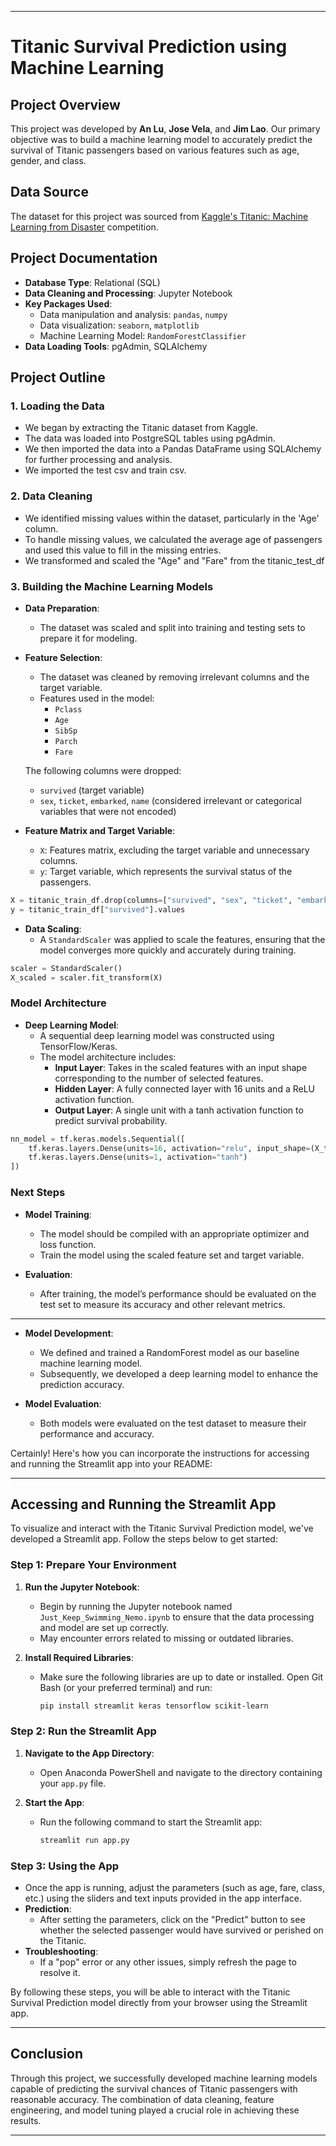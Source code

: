 

---

# Titanic Survival Prediction using Machine Learning

## Project Overview

This project was developed by **An Lu**, **Jose Vela**, and **Jim Lao**. Our primary objective was to build a machine learning model to accurately predict the survival of Titanic passengers based on various features such as age, gender, and class.

## Data Source

The dataset for this project was sourced from [Kaggle's Titanic: Machine Learning from Disaster](https://www.kaggle.com/c/titanic) competition.

## Project Documentation

- **Database Type**: Relational (SQL)
- **Data Cleaning and Processing**: Jupyter Notebook
- **Key Packages Used**:
  - Data manipulation and analysis: `pandas`, `numpy`
  - Data visualization: `seaborn`, `matplotlib`
  - Machine Learning Model: `RandomForestClassifier`
- **Data Loading Tools**: pgAdmin, SQLAlchemy

## Project Outline

### 1. Loading the Data

- We began by extracting the Titanic dataset from Kaggle.
- The data was loaded into PostgreSQL tables using pgAdmin.
- We then imported the data into a Pandas DataFrame using SQLAlchemy for further processing and analysis.
- We imported the test csv and train csv.

### 2. Data Cleaning

- We identified missing values within the dataset, particularly in the 'Age' column.
- To handle missing values, we calculated the average age of passengers and used this value to fill in the missing entries.
- We transformed and scaled the "Age" and "Fare" from the titanic_test_df

### 3. Building the Machine Learning Models

- **Data Preparation**:
  - The dataset was scaled and split into training and testing sets to prepare it for modeling.


- **Feature Selection**:
  - The dataset was cleaned by removing irrelevant columns and the target variable.
  - Features used in the model:
    - `Pclass`
    - `Age`
    - `SibSp`
    - `Parch`
    - `Fare`
  
  The following columns were dropped:
  - `survived` (target variable)
  - `sex`, `ticket`, `embarked`, `name` (considered irrelevant or categorical variables that were not encoded)

- **Feature Matrix and Target Variable**:
  - `X`: Features matrix, excluding the target variable and unnecessary columns.
  - `y`: Target variable, which represents the survival status of the passengers.

```python
X = titanic_train_df.drop(columns=["survived", "sex", "ticket", "embarked", "name"]).values
y = titanic_train_df["survived"].values
```

- **Data Scaling**:
  - A `StandardScaler` was applied to scale the features, ensuring that the model converges more quickly and accurately during training.

```python
scaler = StandardScaler()
X_scaled = scaler.fit_transform(X)
```

### Model Architecture

- **Deep Learning Model**:
  - A sequential deep learning model was constructed using TensorFlow/Keras.
  - The model architecture includes:
    - **Input Layer**: Takes in the scaled features with an input shape corresponding to the number of selected features.
    - **Hidden Layer**: A fully connected layer with 16 units and a ReLU activation function.
    - **Output Layer**: A single unit with a tanh activation function to predict survival probability.

```python
nn_model = tf.keras.models.Sequential([
    tf.keras.layers.Dense(units=16, activation="relu", input_shape=(X_train_scaled.shape[1],)),
    tf.keras.layers.Dense(units=1, activation="tanh")
])
```

### Next Steps

- **Model Training**:
  - The model should be compiled with an appropriate optimizer and loss function.
  - Train the model using the scaled feature set and target variable.

- **Evaluation**:
  - After training, the model’s performance should be evaluated on the test set to measure its accuracy and other relevant metrics.

---


  
- **Model Development**:
  - We defined and trained a RandomForest model as our baseline machine learning model.
  - Subsequently, we developed a deep learning model to enhance the prediction accuracy.
  
- **Model Evaluation**:
  - Both models were evaluated on the test dataset to measure their performance and accuracy.

Certainly! Here's how you can incorporate the instructions for accessing and running the Streamlit app into your README:

---

## Accessing and Running the Streamlit App

To visualize and interact with the Titanic Survival Prediction model, we've developed a Streamlit app. Follow the steps below to get started:

### Step 1: Prepare Your Environment

1. **Run the Jupyter Notebook**:
   - Begin by running the Jupyter notebook named `Just_Keep_Swimming_Nemo.ipynb` to ensure that the data processing and model are set up correctly.
   - May encounter errors related to missing or outdated libraries.

2. **Install Required Libraries**:
   - Make sure the following libraries are up to date or installed. Open Git Bash (or your preferred terminal) and run:
     ```bash
     pip install streamlit keras tensorflow scikit-learn
     ```

### Step 2: Run the Streamlit App

1. **Navigate to the App Directory**:
   - Open Anaconda PowerShell and navigate to the directory containing your `app.py` file.

2. **Start the App**:
   - Run the following command to start the Streamlit app:
     ```bash
     streamlit run app.py
     ```

### Step 3: Using the App

- Once the app is running, adjust the parameters (such as age, fare, class, etc.) using the sliders and text inputs provided in the app interface.
- **Prediction**:
  - After setting the parameters, click on the "Predict" button to see whether the selected passenger would have survived or perished on the Titanic.
- **Troubleshooting**:
  - If  a "pop" error or any other issues, simply refresh the page to resolve it.

By following these steps, you will be able to interact with the Titanic Survival Prediction model directly from your browser using the Streamlit app.

---


## Conclusion

Through this project, we successfully developed machine learning models capable of predicting the survival chances of Titanic passengers with reasonable accuracy. The combination of data cleaning, feature engineering, and model tuning played a crucial role in achieving these results.

---


  
